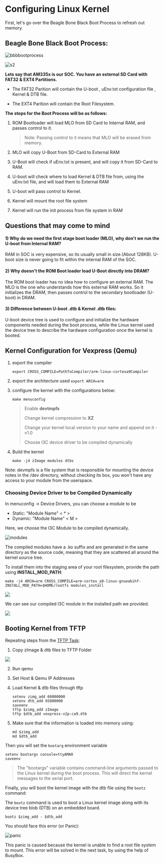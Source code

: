 # Configuring Linux Kernel

First, let's go over the Beagle Bone Black Boot Process to refresh out memory.



## Beagle Bone Black Boot Process:

![bbbbootprocess](README.assets/bbbbootprocess-1708977274393-3.jpg)



![s2](README.assets/s2-1708977396160-5.png)



**Lets say that AM335x is our SOC. You have an external SD Card with FAT32 & EXT4 Partitions.** 

- The FAT32 Parition will contain the U-boot , uEnv.txt configuration file , Kernel & DTB file. 

- The EXT4 Parition will contain the Root Filesystem.

  

**The steps for the Boot Process will be as follows:**

1) ROM Bootloader will load MLO from SD Card to Internal RAM, and passes control to it.

   > Note: Passing control to it means that MLO will be erased from memory. 

2) MLO will copy U-Boot from SD-Card to External RAM

3) U-Boot will check if uEnv.txt is present, and will copy it from SD-Card to RAM.

4) U-boot will check where to load Kernel & DTB file from, using the uEnv.txt file, and will load them to External RAM
5) U-boot will pass control to Kernel.

5) Kernel will mount the root file system

6) Kernel will run the init process from file system in RAM

   

## Questions that may come to mind

#### 1) Why do we need the first stage boot loader (MLO), why don't we run the U-boot from Internal RAM?

RAM in SOC is very expensive, so its usually small in size.(About 128KB). U-boot size is never going to fit within the internal RAM of the SOC. 

#### 2) Why doesn't the ROM Boot loader load U-Boot directly into DRAM?

The ROM boot loader has no idea how to configure an external RAM. The MLO is the one who understands how this external RAM works. So it initializes the DRAM, then passes control to the secondary bootloader (U-boot) in DRAM.

#### 3) Difference between U-boot .dtb & Kernel .dtb files:

U-boot device tree  is used to configure and initialize the hardware components needed  during the boot process, while the Linux kernel used the device tree to  describe the hardware configuration once the kernel is booted.



## Kernel Configuration for Vexpress (Qemu)

1. export the compiler

   `export CROSS_COMPILE=PathToCompiler/arm-linux-cortexa9Compiler`

2. export the architecture used
   `export ARCH=arm` 

3. configure the kernel with the configurations below:

   `make menuconfig`

   > Enable **devtmpfs**
   >
   > Change kernel compression to **XZ**
   >
   > Change your kernel local version to your name and append on it -v1.0
   >
   > Choose I3C device driver to be compiled dynamically 

4. Build the kernel 

   `make -j4 zImage modules dtbs`
   
   

Note: devmpfs is a file system that is responsible for mounting the device notes in the /dev directory, without checking its box, you won't have any access to your module from the userspace.

### Choosing Device Driver to be Compiled Dynamically

In menuconfig -> Device Drivers, you can choose a module to be

- Static: "Module Name" < * >
- Dynamic: "Module Name" < M >

Here, we choose the I3C Module to be compiled dynamically.

![modules](README.assets/modules.png)

The compiled modules have a .ko suffix and are generated  in the same directory as the source code, meaning that they are  scattered all around the kernel source tree.

To install them into the staging area of your root  filesystem, provide the path using **INSTALL_MOD_PATH**:

```
make -j4 ARCH=arm CROSS_COMPILE=arm-cortex_a9-linux-gnueabihf- INSTALL_MOD_PATH=$HOME/rootfs modules_install
```

![](/home/yasmin/Embedded_Linux/EmbeddedLinux/05.Configuring_Kernel/README.assets/mod.png)

We can see our compiled I3C module in the installed path we provided.

![](README.assets/i3c-1708980517662-13.png)



## Booting Kernel from TFTP

Repeating steps from the [TFTP Task](https://github.com/yasminehelmy2001/Embedded_Linux/tree/master/EmbeddedLinux/TFTP_Task):

1) Copy zImage & dtb files to TFTP Folder

![](README.assets/ss.png)



2) Run qemu 

3) Set Host & Qemu IP Addresses 

4) Load Kernel & dtb files through tftp

   ```
   setenv zimg_add 60000000
   setenv dtb_add 65000000
   saveenv
   tftp $zimg_add zImage
   tftp $dtb_add vexpress-v2p-ca9.dtb
   ```

5. Make sure that the information is loaded into memory using:

   ```
   md $zimg_add
   md $dtb_add
   ```

Then you will set the `bootarg` environment variable

```
setenv bootargs console=ttyAMA0 
saveenv
```

> The "bootargs" variable contains command-line arguments passed to the Linux kernel during the boot process. This will direct the kernel messages to the serial port.

Finally, you will boot the kernel image with the dtb file using the `bootz` command:

The `bootz` command is used to boot a Linux kernel image along with its device tree blob (DTB) on an embedded board.

```
bootz $zimg_add - $dtb_add
```

You should face this error (or Panic):

![panic](README.assets/panic.png)

This panic is caused because the kernel is unable to find a root file system to mount. This error will be solved in the next task, by using the help of BusyBox.